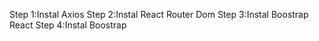 Step 1:Instal Axios
Step 2:Instal React Router Dom
Step 3:Instal Boostrap React
Step 4:Instal Boostrap